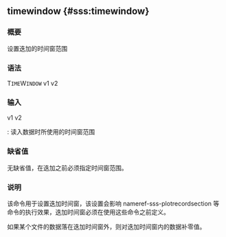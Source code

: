 ## timewindow {#sss:timewindow}

### 概要

设置迭加的时间窗范围

### 语法

T`IME`W`INDOW` v1 v2

### 输入

v1 v2

:   读入数据时所使用的时间窗范围

### 缺省值

无缺省值，在迭加之前必须指定时间窗范围。

### 说明

该命令用于设置迭加时间窗，该设置会影响 nameref-sss-plotrecordsection
等命令的执行效果，迭加时间窗必须在使用这些命令之前定义。

如果某个文件的数据落在迭加时间窗外，则对迭加时间窗内的数据补零值。
